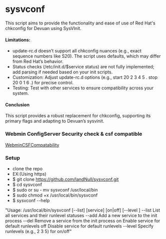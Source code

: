 # sysvconf
This script aims to provide the functionality and ease of use of Red Hat's chkconfig for Devuan using SysVInit.

#### Limitations:
- update-rc.d doesn’t support all chkconfig nuances (e.g., exact sequence numbers like S20). The script uses defaults, which may differ from Red Hat’s behavior.
- Status checks (/etc/init.d/$service status) are not fully implemented; add parsing if needed based on your init scripts.
- Customization: Adjust update-rc.d options (e.g., start 20 2 3 4 5 . stop 20 0 1 6 .) for precise control.
- Testing: Test with other services to ensure compatibility across your system.
#### Conclusion
This script provides a robust replacement for chkconfig, supporting its primary flags and adapting to Devuan’s sysvinit. 
### Webmin ConfigServer Security check & csf compatible
 [WebminCSFCompatability](WebminCSFCompatability.md)

### Setup
- clone the repo
- EX:(Using https) 
- $ git clone https://github.com/landNull/sysvconf.git
- $ cd sysvconf
- $ sudo or su - mv sysvconf /usr/local/bin
- $ sudo chmod +x /usr/local/bin/sysvconf
- $ sysvconf --help
  
"Usage: /usr/local/bin/sysvconf [--list] [service] [on|off] [--level <levels>]
  --list           List all services and their runlevel statuses
  --add <service>  Add a new service to the init process
  --del <service>  Remove a service from the init process
  <service> on     Enable service for default runlevels
  <service> off    Disable service for default runlevels
  --level <levels> Specify runlevels (e.g., 2 3 5) for on/off"
